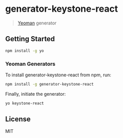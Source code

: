 # generator-keystone-react

> [Yeoman](http://yeoman.io) generator


## Getting Started

```bash
npm install -g yo
```

### Yeoman Generators


To install generator-keystone-react from npm, run:

```bash
npm install -g generator-keystone-react
```

Finally, initiate the generator:

```bash
yo keystone-react
```

## License

MIT
